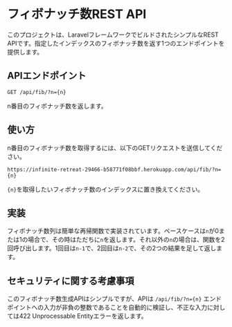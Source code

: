 # フィボナッチ数REST API

このプロジェクトは、LaravelフレームワークでビルドされたシンプルなREST APIです。指定したインデックスのフィボナッチ数を返す1つのエンドポイントを提供します。

## APIエンドポイント

```
GET /api/fib/?n={n}
```

n番目のフィボナッチ数を返します。

## 使い方

n番目のフィボナッチ数を取得するには、以下のGETリクエストを送信してください。

```
https://infinite-retreat-29466-b58771f08bbf.herokuapp.com/api/fib/?n={n}
```

`{n}`を取得したいフィボナッチ数のインデックスに置き換えてください。

## 実装

フィボナッチ数列は簡単な再帰関数で実装されています。ベースケースは`n`が0または1の場合で、その時はただちに`n`を返します。それ以外の`n`の場合は、関数を2回呼び出します。1回目は`n-1`で、2回目は`n-2`で、その2つの結果を足して返します。

## セキュリティに関する考慮事項

このフィボナッチ数生成APIはシンプルですが、APIは `/api/fib/?n={n}` エンドポイントへの入力が非負の整数であることを自動的に検証し、不正な入力に対しては422 Unprocessable Entityエラーを返します。
